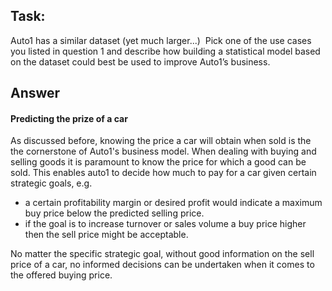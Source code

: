 ## Task:
Auto1 has a similar dataset (yet much larger...) 
Pick one of the use cases you listed in question 1 and describe how building a statistical model based on the dataset could best be used to improve Auto1’s business.


## Answer

#### Predicting the prize of a car
As discussed before, knowing the price a car will obtain when sold is the the cornerstone of Auto1's business model.
When dealing with buying and selling goods it is paramount to know the price for which a good can be sold.
This enables auto1 to decide how much to pay for a car given certain strategic goals, e.g.
* a certain profitability margin or desired profit would indicate a maximum buy price below the predicted selling price.
* if the goal is to increase turnover or sales volume a buy price higher then the sell price might be acceptable.

No matter the specific strategic goal, without good information on the sell price of a car, no informed decisions can be undertaken when it comes to the offered buying price.